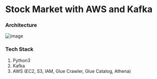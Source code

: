 # Stock Market with AWS and Kafka


### Architecture

![image](https://user-images.githubusercontent.com/75940798/215971474-2423d7d1-62a8-4824-b781-3bd640617d6d.png)


### Tech Stack

1. Python3
2. Kafka
3. AWS (EC2, S3, IAM, Glue Crawler, Glue Catalog, Athena)
